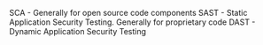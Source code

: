 SCA - Generally for open source code components
SAST - Static Application Security Testing. Generally for proprietary code
DAST - Dynamic Application Security Testing